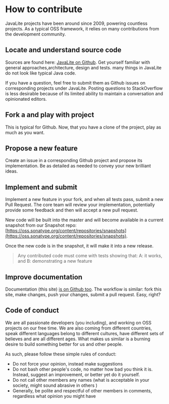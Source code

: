 <div class="page-header">
   <h1>How to contribute</h1>
</div>


JavaLite projects have been around since 2009, powering countless projects. As a typical OSS framework,
it relies on many contributions from the development community.



## Locate and understand source code

Sources are found here: [JavaLite on Github](https://github.com/javalite). Get yourself familiar with general
approaches,architecture, design and tests. many things in JavaLite do not look like typical Java code.

If you have a question, feel free to submit them as Github issues on corresponding projects under JavaLite.
Posting questions to StackOverflow is less desirable because of its limited ability to maintain a conversation
  and opinionated editors.


## Fork a and play with project

This is typical for Github. Now, that you have a clone of the project, play as much as you want.


## Propose a new feature

Create an issue in a corresponding Github project and propose its implementation. Be as detailed as needed
  to convey your new brilliant ideas.

## Implement and submit

Implement a new feature in your fork, and when all tests pass, submit a new Pull Request. The core team will review
 your implementation, potentially provide some feedback and then  will accept a new pull request.

New code will be built into the master and will become available in a current snapshot from our
Snapshot repo: [https://oss.sonatype.org/content/repositories/snapshots](https://oss.sonatype.org/content/repositories/snapshots).

Once the new code is in the snapshot, it will make it into a new release.

> Any contributed code must come with tests showing that: A: it works,  and B: demonstrating a new feature

## Improve documentation

Documentation (this site) [is on Github too](https://github.com/javalite/javalite-site). The workflow is similar: fork this site, make changes, push your changes, submit a pull request. Easy, right?


## Code of conduct

We are all passionate developers (you including), and working on OSS projects on our free time.
We are also coming from different countries, speak different languages belong to different cultures,
 have different sets of believes and are all different ages. What makes us similar is a burning desire to
 build something better for us and other people.

As such, please follow these simple rules of conduct:

* Do not force your opinion, instead make suggestions
* Do not bash other people's code, no matter how bad you think it is. Instead, suggest an improvement,
or better yet do it yourself.
* Do not call other members any names (what is acceptable in your society, might  sound abrasive in others )
* Generally, be polite and respectful of other members in comments, regardless what opinion you might have




